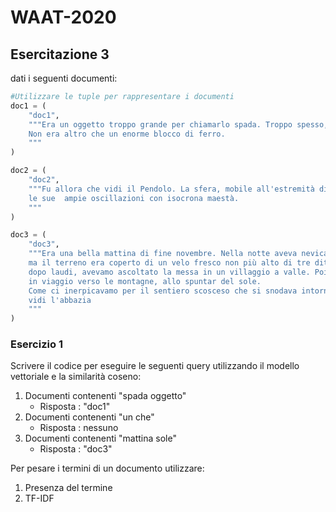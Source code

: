 # WAAT-2020


## Esercitazione 3

dati i seguenti documenti:

```python
#Utilizzare le tuple per rappresentare i documenti
doc1 = (
    "doc1",
    """Era un oggetto troppo grande per chiamarlo spada. Troppo spesso, troppo pesante e grezzo. 
    Non era altro che un enorme blocco di ferro.
    """
)

doc2 = (
    "doc2",
    """Fu allora che vidi il Pendolo. La sfera, mobile all'estremità di un lungo filo fissato alla volta del coro, descriveva 
    le sue  ampie oscillazioni con isocrona maestà. 
    """
)

doc3 = (
    "doc3",
    """Era una bella mattina di fine novembre. Nella notte aveva nevicato un poco,
    ma il terreno era coperto di un velo fresco non più alto di tre dita. Al buio, subito
    dopo laudi, avevamo ascoltato la messa in un villaggio a valle. Poi ci eravamo messi
    in viaggio verso le montagne, allo spuntar del sole.
    Come ci inerpicavamo per il sentiero scosceso che si snodava intorno al monte,
    vidi l'abbazia
    """
)
```

### Esercizio 1

Scrivere il codice per eseguire le seguenti query utilizzando il modello vettoriale e la similarità coseno:

1. Documenti contenenti "spada oggetto"
    - Risposta : "doc1" 
2. Documenti contenenti "un che"
    - Risposta : nessuno 
3. Documenti contenenti "mattina sole"
    - Risposta : "doc3" 
    
Per pesare i termini di un documento utilizzare:
1. Presenza del termine
2. TF-IDF
